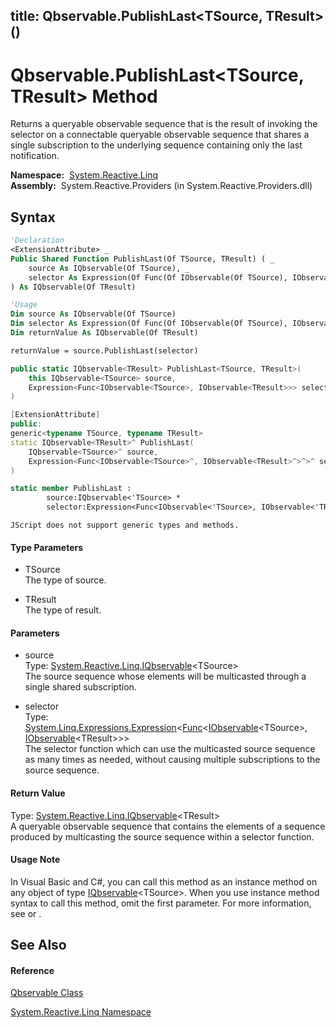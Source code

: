 title: Qbservable.PublishLast<TSource, TResult>()
---
# Qbservable.PublishLast\<TSource, TResult\> Method

Returns a queryable observable sequence that is the result of invoking the selector on a connectable queryable observable sequence that shares a single subscription to the underlying sequence containing only the last notification.

**Namespace:**  [System.Reactive.Linq](System.Reactive.Linq/System.Reactive.Linq)  
**Assembly:**  System.Reactive.Providers (in System.Reactive.Providers.dll)

## Syntax

```vb
'Declaration
<ExtensionAttribute> _
Public Shared Function PublishLast(Of TSource, TResult) ( _
    source As IQbservable(Of TSource), _
    selector As Expression(Of Func(Of IObservable(Of TSource), IObservable(Of TResult))) _
) As IQbservable(Of TResult)
```

```vb
'Usage
Dim source As IQbservable(Of TSource)
Dim selector As Expression(Of Func(Of IObservable(Of TSource), IObservable(Of TResult)))
Dim returnValue As IQbservable(Of TResult)

returnValue = source.PublishLast(selector)
```

```csharp
public static IQbservable<TResult> PublishLast<TSource, TResult>(
    this IQbservable<TSource> source,
    Expression<Func<IObservable<TSource>, IObservable<TResult>>> selector
)
```

```c++
[ExtensionAttribute]
public:
generic<typename TSource, typename TResult>
static IQbservable<TResult>^ PublishLast(
    IQbservable<TSource>^ source, 
    Expression<Func<IObservable<TSource>^, IObservable<TResult>^>^>^ selector
)
```

```fsharp
static member PublishLast : 
        source:IQbservable<'TSource> * 
        selector:Expression<Func<IObservable<'TSource>, IObservable<'TResult>>> -> IQbservable<'TResult> 
```

```jscript
JScript does not support generic types and methods.
```

#### Type Parameters

- TSource  
  The type of source.

- TResult  
  The type of result.

#### Parameters

- source  
  Type: [System.Reactive.Linq.IQbservable](IQbservable/IQbservable(TSource))\<TSource\>  
  The source sequence whose elements will be multicasted through a single shared subscription.

- selector  
  Type: [System.Linq.Expressions.Expression](https://msdn.microsoft.com/en-us/library/Bb335710)\<[Func](https://msdn.microsoft.com/en-us/library/Bb549151)\<[IObservable](https://msdn.microsoft.com/en-us/library/Dd990377)\<TSource\>, [IObservable](https://msdn.microsoft.com/en-us/library/Dd990377)\<TResult\>\>\>  
  The selector function which can use the multicasted source sequence as many times as needed, without causing multiple subscriptions to the source sequence.

#### Return Value

Type: [System.Reactive.Linq.IQbservable](IQbservable/IQbservable(TSource))\<TResult\>  
A queryable observable sequence that contains the elements of a sequence produced by multicasting the source sequence within a selector function.

#### Usage Note

In Visual Basic and C\#, you can call this method as an instance method on any object of type [IQbservable](IQbservable/IQbservable(TSource))\<TSource\>. When you use instance method syntax to call this method, omit the first parameter. For more information, see [](https://msdn.microsoft.com/en-us/library/Bb384936) or [](https://msdn.microsoft.com/en-us/library/Bb383977).

## See Also

#### Reference

[Qbservable Class](Qbservable/Qbservable)

[System.Reactive.Linq Namespace](System.Reactive.Linq/System.Reactive.Linq)
